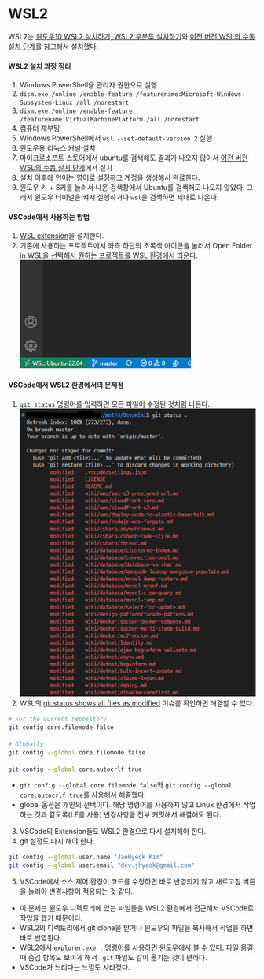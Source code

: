 # WSL2

WSL2는 [윈도우10 WSL2 설치하기, WSL2 우분투 설치하기](https://gaesae.com/161)와
[이전 버전 WSL의 수동 설치 단계](https://learn.microsoft.com/ko-kr/windows/wsl/install-manual#step-6---install-your-linux-distribution-of-choice)를 참고해서 설치했다.

#### WSL2 설치 과정 정리

1. Windows PowerShell을 관리자 권한으로 실행
2. `dism.exe /online /enable-feature /featurename:Microsoft-Windows-Subsystem-Linux /all /norestart`
3. `dism.exe /online /enable-feature /featurename:VirtualMachinePlatform /all /norestart`
4. 컴퓨터 재부팅
5. Windows PowerShell에서 `wsl --set-default-version 2` 실행
6. 윈도우용 리눅스 커널 설치
7. 마이크로소프트 스토어에서 ubuntu를 검색해도 결과가 나오지 않아서 [이전 버전 WSL의 수동 설치 단계](https://learn.microsoft.com/ko-kr/windows/wsl/install-manual#step-6---install-your-linux-distribution-of-choice)에서 설치
8. 설치 이후에 언어는 영어로 설정하고 계정을 생성해서 완료한다.
9. 윈도우 키 + S키를 눌러서 나온 검색창에서 Ubuntu를 검색해도 나오지 않았다. 그래서 윈도우 터미널을 켜서 실행하거나 `wsl`을 검색하면 제대로 나온다.

#### VSCode에서 사용하는 방법
1. [WSL extension](https://marketplace.visualstudio.com/items?itemName=ms-vscode-remote.remote-wsl)을 설치한다.
2. 기존에 사용하는 프로젝트에서 좌측 하단의 초록색 아이콘을 눌러서 Open Folder in WSL을 선택해서 원하는 프로젝트를 WSL 환경에서 띄운다.
![vscode-wsl2](./image/vscode-wsl2.png)

#### VSCode에서 WSL2 환경에서의 문제점
1. `git status` 명령어를 입력하면 모든 파일이 수정된 것처럼 나온다.
![wsl2-git-status](./image/wsl2-git-status.png)
2. WSL의 [git status shows all files as modified](https://github.com/microsoft/WSL/issues/184) 이슈를 확인하면 해결할 수 있다.
```sh
# For the current repository
git config core.filemode false   

# Globally
git config --global core.filemode false

git config --global core.autocrlf true
```
- `git config --global core.filemode false`와 `git config --global core.autocrlf true`를 사용해서 해결했다.
- global 옵션은 개인의 선택이다. 해당 명령어를 사용하지 않고 Linux 환경에서 작업하는 것과 같도록(LF를 사용) 변경사항을 전부 커밋해서 해결해도 된다.
3. VSCode의 Extension들도 WSL2 환경으로 다시 설치해야 한다.
4. git 설정도 다시 해야 한다.
```sh
git config --global user.name "JaeHyeok Kim"
git config --global user.email "dev.jhyeok@gmail.com"
```
5. VSCode에서 소스 제어 환경이 코드를 수정하면 바로 반영되지 않고 새로고침 버튼을 눌러야 변경사항이 적용되는 것 같다.
- 이 문제는 윈도우 디렉토리에 있는 파일들을 WSL2 환경에서 접근해서 VSCode로 작업을 했기 때문이다.
- WSL2의 디렉토리에서 git clone을 받거나 윈도우의 파일을 복사해서 작업을 하면 바로 반영된다.
- WSL2에서 `explorer.exe .` 명령어를 사용하면 윈도우에서 볼 수 있다. 파일 옮길 때 숨김 항목도 보이게 해서 `.git` 파일도 같이 옮기는 것이 편하다.
- VSCode가 느리다는 느낌도 사라졌다.